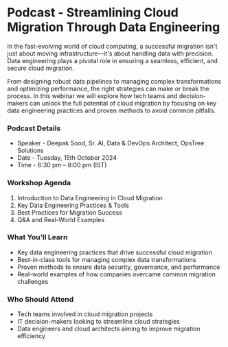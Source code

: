# Podcast - Streamlining Cloud Migration Through Data Engineering

In the fast-evolving world of cloud computing, a successful migration isn't just about moving infrastructure—it's about handling data with precision. Data engineering plays a pivotal role in ensuring a seamless, efficient, and secure cloud migration.

From designing robust data pipelines to managing complex transformations and optimizing performance, the right strategies can make or break the process. In this webinar we will explore how tech teams and decision-makers can unlock the full potential of cloud migration by focusing on key data engineering practices and proven methods to avoid common pitfalls.

### Podcast Details

- Speaker - Deepak Sood, Sr. AI, Data & DevOps Architect, OpsTree Solutions
- Date - Tuesday, 15th October 2024
- Time - 6:30 pm – 8:00 pm (IST)

### Workshop Agenda

1. Introduction to Data Engineering in Cloud Migration
2. Key Data Engineering Practices & Tools
3. Best Practices for Migration Success
4. Q&A and Real-World Examples

### What You’ll Learn

- Key data engineering practices that drive successful cloud migration
- Best-in-class tools for managing complex data transformations
- Proven methods to ensure data security, governance, and performance
- Real-world examples of how companies overcame common migration challenges

### Who Should Attend

- Tech teams involved in cloud migration projects
- IT decision-makers looking to streamline cloud strategies
- Data engineers and cloud architects aiming to improve migration efficiency
